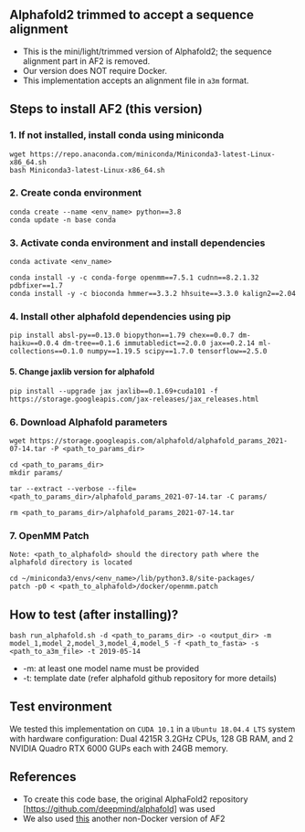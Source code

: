 ## Alphafold2 trimmed to accept a sequence alignment

* This is the mini/light/trimmed version of Alphafold2; the sequence alignment part in AF2 is removed.
* Our version does NOT require Docker.
* This implementation accepts an alignment file in `a3m` format. 

## Steps to install AF2 (this version)

### 1. If not installed, install conda using miniconda
```
wget https://repo.anaconda.com/miniconda/Miniconda3-latest-Linux-x86_64.sh
bash Miniconda3-latest-Linux-x86_64.sh
```

### 2. Create conda environment
```
conda create --name <env_name> python==3.8
conda update -n base conda
```

### 3. Activate conda environment and install dependencies
```
conda activate <env_name>

conda install -y -c conda-forge openmm==7.5.1 cudnn==8.2.1.32 pdbfixer==1.7
conda install -y -c bioconda hmmer==3.3.2 hhsuite==3.3.0 kalign2==2.04
```

### 4. Install other alphafold dependencies using pip
```
pip install absl-py==0.13.0 biopython==1.79 chex==0.0.7 dm-haiku==0.0.4 dm-tree==0.1.6 immutabledict==2.0.0 jax==0.2.14 ml-collections==0.1.0 numpy==1.19.5 scipy==1.7.0 tensorflow==2.5.0
```

#### 5. Change jaxlib version for alphafold
```
pip install --upgrade jax jaxlib==0.1.69+cuda101 -f https://storage.googleapis.com/jax-releases/jax_releases.html
```

### 6. Download Alphafold parameters
```
wget https://storage.googleapis.com/alphafold/alphafold_params_2021-07-14.tar -P <path_to_params_dir>

cd <path_to_params_dir>
mkdir params/

tar --extract --verbose --file=<path_to_params_dir>/alphafold_params_2021-07-14.tar -C params/

rm <path_to_params_dir>/alphafold_params_2021-07-14.tar
```

### 7. OpenMM Patch
`Note: <path_to_alphafold> should the directory path where the alphafold directory is located`

```
cd ~/miniconda3/envs/<env_name>/lib/python3.8/site-packages/
patch -p0 < <path_to_alphafold>/docker/openmm.patch
```

## How to test (after installing)?
```
bash run_alphafold.sh -d <path_to_params_dir> -o <output_dir> -m model_1,model_2,model_3,model_4,model_5 -f <path_to_fasta> -s <path_to_a3m_file> -t 2019-05-14
```
- -m: at least one model name must be provided
- -t: template date (refer alphafold github repository for more details)

## Test environment
We tested this implementation on `CUDA 10.1` in a `Ubuntu 18.04.4 LTS` system with hardware configuration: Dual 4215R 3.2GHz CPUs, 128 GB RAM, and 2 NVIDIA Quadro RTX 6000 GUPs each with 24GB memory.

## References
* To create this code base, the original AlphaFold2 repository [https://github.com/deepmind/alphafold] was used
* We also used [this](https://github.com/kalininalab/alphafold_non_docker) another non-Docker version of AF2
